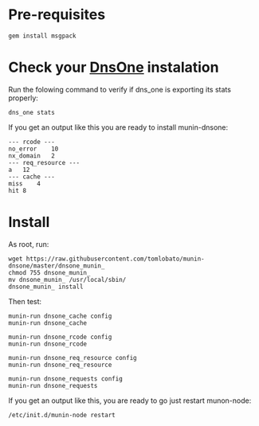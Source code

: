 # Pre-requisites

```
gem install msgpack
```

# Check your [DnsOne](https://github.com/tomlobato/dns_one) instalation

Run the folowing command to verify if dns_one is exporting its stats properly:

```
dns_one stats
```

If you get an output like this you are ready to install munin-dnsone:

```
--- rcode ---
no_error	10
nx_domain	2
--- req_resource ---
a	12
--- cache ---
miss	4
hit	8
```

# Install

As root, run:

```
wget https://raw.githubusercontent.com/tomlobato/munin-dnsone/master/dnsone_munin_
chmod 755 dnsone_munin_
mv dnsone_munin_ /usr/local/sbin/
dnsone_munin_ install
```

Then test:

```
munin-run dnsone_cache config
munin-run dnsone_cache

munin-run dnsone_rcode config
munin-run dnsone_rcode

munin-run dnsone_req_resource config
munin-run dnsone_req_resource

munin-run dnsone_requests config
munin-run dnsone_requests
```

If you get an output like this, you are ready to go just restart munon-node:

```
/etc/init.d/munin-node restart
```


